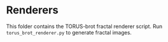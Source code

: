 # Renderers

This folder contains the TORUS-brot fractal renderer script. Run `torus_brot_renderer.py` to generate fractal images.
